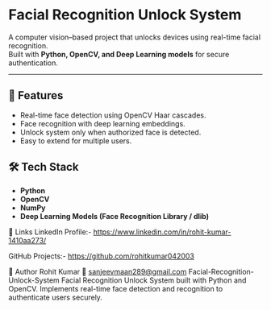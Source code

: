 # Facial Recognition Unlock System

A computer vision–based project that unlocks devices using real-time facial recognition.  
Built with **Python, OpenCV, and Deep Learning models** for secure authentication.

---

## 🚀 Features
- Real-time face detection using OpenCV Haar cascades.
- Face recognition with deep learning embeddings.
- Unlock system only when authorized face is detected.
- Easy to extend for multiple users.


## 🛠️ Tech Stack
- **Python**
- **OpenCV**
- **NumPy**
- **Deep Learning Models (Face Recognition Library / dlib)**



🔗 Links
LinkedIn Profile:- https://www.linkedin.com/in/rohit-kumar-1410aa273/

GitHub Projects:- https://github.com/rohitkumar042003

👤 Author
Rohit Kumar
📧 sanjeevmaan289@gmail.com
Facial-Recognition-Unlock-System
Facial Recognition Unlock System built with Python and OpenCV. Implements real-time face detection and recognition to authenticate users securely.
